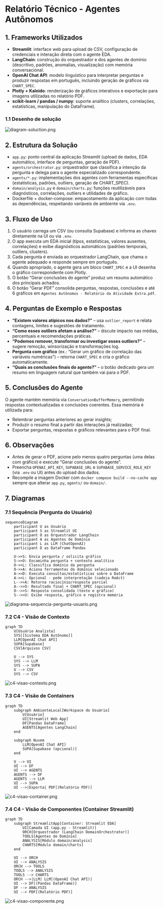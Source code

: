 # Relatório Técnico - Agentes Autônomos

## 1. Frameworks Utilizados
- **Streamlit**: interface web para upload de CSV, configuração de credenciais e interação direta com o agente EDA.
- **LangChain**: construção do orquestrador e dos agentes de domínio (descritivo, padrões, anomalias, visualização) com memória conversacional.
- **OpenAI Chat API**: modelo linguístico para interpretar perguntas e produzir respostas em português, incluindo geração de gráficos via `CHART_SPEC`.
- **Plotly + Kaleido**: renderização de gráficos interativos e exportação para imagens utilizadas no relatório PDF.
- **scikit-learn / pandas / numpy**: suporte analítico (clusters, correlações, estatísticas, manipulação do DataFrame). 

### 1.1 Desenho de solução
![diagram-soluction.png](eda/images/diagram-soluction.png)

## 2. Estrutura da Solução
- `app.py`: ponto central da aplicação Streamlit (upload de dados, EDA automático, interface de perguntas, geração de PDF).
- `agents/orchestrator.py`: orquestrador que classifica a intenção da pergunta e delega para o agente especializado correspondente.
- `agents/*.py`: implementações dos agentes com ferramentas específicas (estatísticas, padrões, outliers, geração de CHART_SPEC).
- `domain/analysis.py` e `domain/charts.py`: funções reutilizáveis para diagnósticos, correlações, outliers e utilidades de gráfico.
- Dockerfile + docker-compose: empacotamento da aplicação com todas as dependências, respeitando variáveis de ambiente via `.env`.

## 3. Fluxo de Uso
1. O usuário carrega um CSV (ou consulta Supabase) e informa as chaves diretamente na UI ou via `.env`.
2. O app executa um EDA inicial (tipos, estatísticas, valores ausentes, correlações) e exibe diagnósticos automáticos (padrões temporais, outliers, clusters).
3. Cada pergunta é enviada ao orquestrador LangChain, que chama o agente adequado e responde sempre em português.
4. Quando apropriado, o agente gera um bloco `CHART_SPEC` e a UI desenha o gráfico correspondente com Plotly.
5. O botão “Gerar conclusões do agente” produz um resumo automático dos principais achados.
6. O botão “Gerar PDF” consolida perguntas, respostas, conclusões e até 6 gráficos em `Agentes Autônomos - Relatório da Atividade Extra.pdf`.

## 4. Perguntas de Exemplo e Respostas
- **“Existem valores atípicos nos dados?”** – usa `outlier_report` e relata contagens, limites e sugestões de tratamento.
- **“Como esses outliers afetam a análise?”** – discute impacto nas médias, percentuais e recomendações práticas.
- **“Podemos remover, transformar ou investigar esses outliers?”** – sugere remoção, winsorização e transformações log.
- **Pergunta com gráfico** (ex.: “Gerar um gráfico de correlação das variáveis numéricas”) – retorna `CHART_SPEC` e cria o gráfico automaticamente.
- **“Quais as conclusões finais do agente?”** – o botão dedicado gera um resumo em linguagem natural que também vai para o PDF.

## 5. Conclusões do Agente
O agente mantém memória via `ConversationBufferMemory`, permitindo respostas contextualizadas e conclusões coerentes. Essa memória é utilizada para: 
- Relembrar perguntas anteriores ao gerar insights;
- Produzir o resumo final a partir das interações já realizadas;
- Exportar perguntas, respostas e gráficos relevantes para o PDF final.

## 6. Observações
- Antes de gerar o PDF, acione pelo menos quatro perguntas (uma delas com gráfico) e execute “Gerar conclusões do agente”.
- Preencha `OPENAI_API_KEY`, `SUPABASE_URL` e `SUPABASE_SERVICE_ROLE_KEY` (via `.env` ou UI) antes do upload dos dados.
- Recompile a imagem Docker com `docker compose build --no-cache app` sempre que alterar `app.py`, `agents/` ou `domain/`.

## 7. Diagramas

### 7.1 Sequência (Pergunta do Usuário)
```mermaid
sequenceDiagram
    participant U as Usuário
    participant S as Streamlit UI
    participant O as Orquestrador LangChain
    participant A as Agentes de Domínio
    participant L as LLM (ChatOpenAI)
    participant D as DataFrame Pandas

    U->>S: Envia pergunta / solicita gráfico
    S->>O: Encaminha pergunta + contexto analítico
    O->>L: Classifica domínio da pergunta
    O->>A: Aciona ferramentas do domínio selecionado
    A->>D: Executa consultas/estatísticas sobre o DataFrame
    A->>L: Opcional - pede interpretação (cadeia ReAct)
    L-->>A: Retorna raciocínio/resposta parcial
    A-->>O: Resultado final + CHART_SPEC (opcional)
    O-->>S: Resposta consolidada (texto e gráfico)
    S-->>U: Exibe resposta, gráfico e registra memória
```

![diagrama-sequencia-pergunta-usuario.png](eda/images/diagrama-sequencia-pergunta-usuario.png)

### 7.2 C4 - Visão de Contexto
```mermaid
graph TD
    U[Usuário Analista]
    SYS[[Sistema EDA Autônomo]]
    LLM[OpenAI Chat API]
    SUPA[Supabase]
    CSV[Arquivos CSV]

    U --> SYS
    SYS --> LLM
    SYS --> SUPA
    U --> CSV
    SYS --> CSV
```

![c4-visao-contexto.png](eda/images/c4-visao-contexto.png)

### 7.3 C4 - Visão de Containers
```mermaid
graph TD
    subgraph AmbienteLocal[Workspace do Usuário]
        U[Usuário]
        UI[Streamlit Web App]
        DF[Pandas DataFrame]
        AGENTS[Agentes LangChain]
    end

    subgraph Nuvem
        LLM[OpenAI Chat API]
        SUPA[Supabase (opcional)]
    end

    U --> UI
    UI --> DF
    UI --> AGENTS
    AGENTS --> DF
    AGENTS --> LLM
    UI --> SUPA
    UI -->|Exporta| PDF[(Relatório PDF)]
```
![c4-visao-container.png](eda/images/c4-visao-container.png)

### 7.4 C4 - Visão de Componentes (Container Streamlit)
```mermaid
graph TD
    subgraph StreamlitApp[Container: Streamlit EDA]
        UI[Camada UI (app.py - Streamlit)]
        ORCH[Orquestrador (LangChain DomainOrchestrator)]
        TOOLS[Agentes de Domínio]
        ANALYSIS[Módulo domain/analysis]
        CHARTS[Módulo domain/charts]
    end

    UI --> ORCH
    UI --> ANALYSIS
    ORCH --> TOOLS
    TOOLS --> ANALYSIS
    TOOLS --> CHARTS
    ORCH -->|LLM| LLM[(OpenAI Chat API)]
    UI --> DF[(Pandas DataFrame)]
    DF --> ANALYSIS
    UI --> PDF[(Relatório PDF)]
```
![c4-visao-componente.png](eda/images/c4-visao-componente.png)
